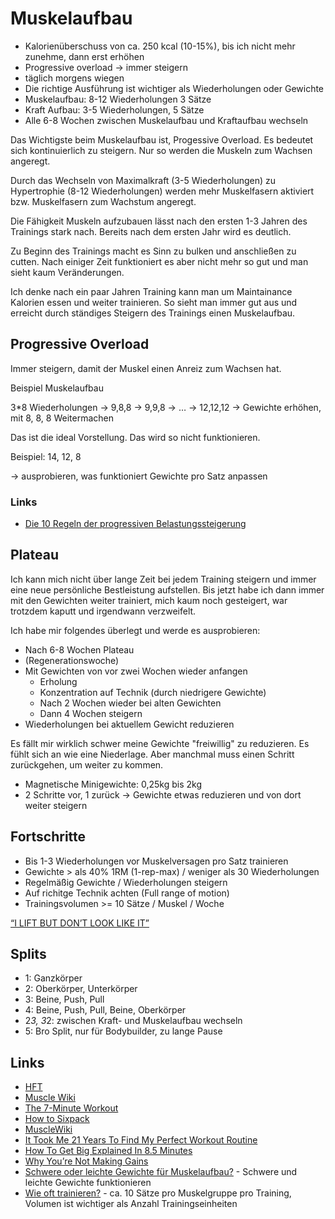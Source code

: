 # Muskelaufbau

- Kalorienüberschuss von ca. 250 kcal (10-15%), bis ich nicht mehr zunehme, dann erst erhöhen
- Progressive overload -> immer steigern
- täglich morgens wiegen
- Die richtige Ausführung ist wichtiger als Wiederholungen oder Gewichte
- Muskelaufbau: 8-12 Wiederholungen 3 Sätze 
- Kraft Aufbau: 3-5 Wiederholungen, 5 Sätze
- Alle 6-8 Wochen zwischen Muskelaufbau und Kraftaufbau wechseln

Das Wichtigste beim Muskelaufbau ist, Progessive Overload. Es bedeutet sich kontinuierlich zu steigern. Nur so werden die Muskeln zum Wachsen angeregt.

Durch das Wechseln von Maximalkraft (3-5 Wiederholungen) zu Hypertrophie (8-12 Wiederholungen) werden mehr Muskelfasern aktiviert bzw. Muskelfasern zum Wachstum angeregt.

Die Fähigkeit Muskeln aufzubauen lässt nach den ersten 1-3 Jahren des Trainings stark nach. Bereits nach dem ersten Jahr wird es deutlich.

Zu Beginn des Trainings macht es Sinn zu bulken und anschließen zu cutten. Nach einiger Zeit funktioniert es aber nicht mehr so gut und man sieht kaum Veränderungen.

Ich denke nach ein paar Jahren Training kann man um Maintainance Kalorien essen und weiter trainieren. So sieht man immer gut aus und erreicht durch ständiges Steigern des Trainings einen Muskelaufbau.

## Progressive Overload

Immer steigern, damit der Muskel einen Anreiz zum Wachsen hat.

Beispiel Muskelaufbau

3*8 Wiederholungen -> 9,8,8 -> 9,9,8 -> … -> 12,12,12 
-> Gewichte erhöhen, mit 8, 8, 8 Weitermachen

Das ist die ideal Vorstellung. Das wird so nicht funktionieren. 

Beispiel: 14, 12, 8

-> ausprobieren, was funktioniert
Gewichte pro Satz anpassen

### Links

- [Die 10 Regeln der progressiven Belastungssteigerung](https://aesirsports.de/progressive-overload-10-regeln-progressive-belastungssteigerung/)

## Plateau

Ich kann mich nicht über lange Zeit bei jedem Training steigern und immer eine neue persönliche Bestleistung aufstellen. Bis jetzt habe ich dann immer mit den Gewichten weiter trainiert, mich kaum noch gesteigert, war trotzdem kaputt und irgendwann verzweifelt. 

Ich habe mir folgendes überlegt und werde es ausprobieren:

- Nach 6-8 Wochen Plateau
- (Regenerationswoche)
- Mit Gewichten von vor zwei Wochen wieder anfangen
    + Erholung
    + Konzentration auf Technik (durch niedrigere Gewichte)
    + Nach 2 Wochen wieder bei alten Gewichten
    + Dann 4 Wochen steigern
- Wiederholungen bei aktuellem Gewicht reduzieren
    
Es fällt mir wirklich schwer meine Gewichte "freiwillig" zu reduzieren. Es fühlt sich an wie eine Niederlage. Aber manchmal muss einen Schritt zurückgehen, um weiter zu kommen.

- Magnetische Minigewichte: 0,25kg bis 2kg
- 2 Schritte vor, 1 zurück -> Gewichte etwas reduzieren und von dort weiter steigern

## Fortschritte

- Bis 1-3 Wiederholungen vor Muskelversagen pro Satz trainieren
- Gewichte > als 40% 1RM (1-rep-max) / weniger als 30 Wiederholungen
- Regelmäßig Gewichte / Wiederholungen steigern
- Auf richitge Technik achten (Full range of motion)
- Trainingsvolumen >= 10 Sätze / Muskel / Woche

[“I LIFT BUT DON’T LOOK LIKE IT”](https://www.youtube.com/watch?v=-wKiFBAsKnI)

## Splits

- 1: Ganzkörper
- 2: Oberkörper, Unterkörper
- 3: Beine, Push, Pull
- 4: Beine, Push, Pull, Beine, Oberkörper
- 2*3, 3*2: zwischen Kraft- und Muskelaufbau wechseln
- 5: Bro Split, nur für Bodybuilder, zu lange Pause

## Links

- [HFT](https://www.goodreads.com/book/show/36099305-hft---hochfrequenztraining-auto-regulation?ac=1&from_search=true&qid=d8zg5PtiSg&rank=2)
- [Muscle Wiki](https://musclewiki.com/)
- [The 7-Minute Workout](https://www.7minuteworkouttimer.com/)
- [How to Sixpack](https://fitness-experts.de/muskelaufbau/sixpack)
- [MuscleWiki](https://musclewiki.com/)
- [It Took Me 21 Years To Find My Perfect Workout Routine](https://www.youtube.com/watch?v=nz1Q3BRu20g)
- [How To Get Big Explained In 8.5 Minutes](https://www.youtube.com/watch?v=wqDRJFZk2GM)
- [Why You’re Not Making Gains](https://www.youtube.com/watch?v=3HeqwpngI64)
- [Schwere oder leichte Gewichte für Muskelaufbau?](https://science-fitness.de/research-reviews/gewichte-muskelaufbau) - Schwere und leichte Gewichte funktionieren
- [Wie oft trainieren?](https://science-fitness.de/research-reviews/wie-oft-trainieren-pro-woche) - ca. 10 Sätze pro Muskelgruppe pro Training, Volumen ist wichtiger als Anzahl Trainingseinheiten
